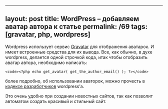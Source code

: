 ---
layout: post
title: WordPress – добавляем аватар автора к статье
permalink: /69
tags: [gravatar, php, wordpress]
----

Wordpress использует сервис [Gravatar](http://ru.gravatar.com/) для
отображения аватарок. И имеет встроенные средства для их вывода. Все, как
обычно, в духе wordpress, делается одной строчкой кода, итак чтобы отобразить
аватар автора, необходимо написать:

    
    <code><?php echo get_avatar( get_the_author_email() ); ?></code>


более подробно, об использовании аваторок, можно прочесть в [кодексе
разработчиков](http://codex.wordpress.org/Using_Gravatars) wordpress’а.


Это очень удобно при создании новостных сайтов, так как позволит автоматом
создать красивый и стильный сайт.

